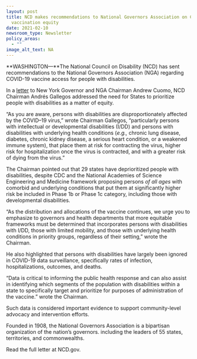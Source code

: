 ```yaml
---
layout: post
title: NCD makes recommendations to National Governors Association on COVID-19
  vaccination equity
date: 2021-02-10
newsroom_type: Newsletter
policy_areas:
  - ""
image_alt_text: NA
---
```

**WASHINGTON—**The National Council on Disability (NCD) has sent recommendations to the National Governors Association (NGA) regarding COVID-19 vaccine access for people with disabilities.

In a [letter](https://ncd.gov/publications/2021/ncd-letter-nga-re-vaccine-allocation) to New York Governor and NGA Chairman Andrew Cuomo, NCD Chairman Andrés Gallegos addressed the need for States to prioritize people with disabilities as a matter of equity.

“As you are aware, persons with disabilities are disproportionately affected by the COVID–19 virus,” wrote Chairman Gallegos, “particularly persons with intellectual or developmental disabilities (I/DD) and persons with disabilities with underlying health conditions (*e.g.,* chronic lung disease, diabetes, chronic kidney disease, a serious heart condition, or a weakened immune system), that place them at risk for contracting the virus, higher risk for hospitalization once the virus is contracted, and with a greater risk of dying from the virus.”

The Chairman pointed out that 29 states have deprioritized people with disabilities, despite CDC and the National Academies of Science Engineering and Medicine framework proposing persons *of all ages* with comorbid and underlying conditions that put them at significantly higher risk be included in Phase 1b or Phase 1c category, including those with developmental disabilities.

“As the distribution and allocations of the vaccine continues, we urge you to emphasize to governors and health departments that more equitable frameworks must be determined that incorporates persons with disabilities with I/DD, those with limited mobility, and those with underlying health conditions in priority groups, regardless of their setting,” wrote the Chairman.

He also highlighted that persons with disabilities have largely been ignored in COVID-19 data surveillance, specifically rates of infection, hospitalizations, outcomes, and deaths.

“Data is critical to informing the public health response and can also assist in identifying which segments of the population with disabilities within a state to specifically target and prioritize for purposes of administration of the vaccine.” wrote the Chairman.

Such data is considered important evidence to support community-level advocacy and intervention efforts.

Founded in 1908, the National Governors Association is a bipartisan organization of the nation’s governors. including the leaders of 55 states, territories, and commonwealths.

Read the full letter at NCD.gov.
